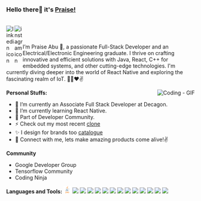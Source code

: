 ### Hello there👋 it's [Praise!](https://pabu-portfolio.vercel.app)

<br/>

<a href="https://www.linkedin.com/in/p-abu1/">
<img align="left" alt="linkedin icon" width="22px" src="https://cdn.jsdelivr.net/npm/simple-icons@v3/icons/linkedin.svg" />
</a>
<a href="https://www.instagram.com/abupraise/">
<img align="left" alt="instagram icon" width="22px" src="https://cdn.jsdelivr.net/npm/simple-icons@v3/icons/instagram.svg" />
</a>
<br />

<br />

I’m Praise Abu 🙌, a passionate Full-Stack Developer and an Electrical/Electronic Engineering graduate. I thrive on crafting innovative and efficient solutions with Java, React, C++ for embedded systems, and other cutting-edge technologies. I'm currently diving deeper into the world of React Native and exploring the fascinating realm of IoT. 🚀✨❤✌

<div class="gif-container">
    <img align="right" alt="Coding - GIF" src="https://media.giphy.com/media/qgQUggAC3Pfv687qPC/giphy.gif" />
</div>

**Personal Stuffs:**

- 🔭 I’m currently an Associate Full Stack Developer at Decagon.
- 🌱 I’m currently learning React Native.
- 👯 Part of Developer Community.
- ⚡ Check out my most recent [clone](https://apple-iphone-clone-five.vercel.app/)
- ✨ I design for brands too [catalogue](https://wa.me/c/2348125876219)
- 💬 Connect with me, lets make amazing products come alive!✌

**Community**
- Google Developer Group
- Tensorflow Community
- Coding Ninja

**Languages and Tools:**
<code><img height="20" src="https://raw.githubusercontent.com/github/explore/80688e429a7d4ef2fca1e82350fe8e3517d3494d/topics/java/java.png"></code>
<code><img height="20" src="https://simpleicons.org/icons/cplusplus.svg"></code>
<code><img height="20" src="https://simpleicons.org/icons/react.svg"></code>
<code><img height="20" src="https://simpleicons.org/icons/nextdotjs.svg"></code>
<code><img height="20" src="https://simpleicons.org/icons/mysql.svg"></code>
<code><img height="20" src="https://simpleicons.org/icons/postgresql.svg"></code>
<code><img height="20" src="https://simpleicons.org/icons/git.svg"></code>
<code><img height="20" src="https://simpleicons.org/icons/axios.svg"></code>
<code><img height="20" src="https://simpleicons.org/icons/mongodb.svg"></code>
<code><img height="20" src="https://simpleicons.org/icons/springboot.svg"></code>
<code><img height="20" src="https://simpleicons.org/icons/html5.svg"></code>
<code><img height="20" src="https://simpleicons.org/icons/tailwindcss.svg"></code>
<code><img height="20" src="https://simpleicons.org/icons/figma.svg"></code>
<code><img height="20" src="https://simpleicons.org/icons/adobephotoshop.svg"></code>

<style>
    @media (max-width: 768px) {
        .gif-container {
            text-align: center;
            margin-bottom: 20px;
        }

        .gif-container img {
            float: none !important;
            margin: 0 auto;
        }
    }
</style>
